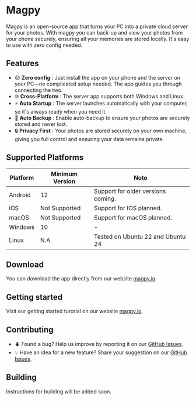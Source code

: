 
# Magpy
Magpy is an open-source app that turns your PC into a private cloud server for your photos. With magpy you can back-up and view your photos from your phone securely, ensuring all your memories are stored locally.
It's easy to use with zero config needed.

## Features

- 😍 **Zero config** : Just install the app on your phone and the server on your PC—no complicated setup needed. The app guides you through connecting the two.
- 🌐 **Cross-Platform** : The server app supports both Windows and Linux.
- ⚡ **Auto Startup** : The server launches automatically with your computer, so it's always ready when you need it.
- 📸 **Auto Backup** : Enable auto-backup to ensure your photos are securely stored and never lost.
- 🔒 **Privacy First** : Your photos are stored securely on your own machine, giving you full control and ensuring your data remains private.

## Supported Platforms

| Platform | Minimum Version     | Note                                                                                                                        |
|----------|---------------------|-----------------------------------------------------------------------------------------------------------------------------|
| Android  | 12                  | Support for older versions coming.                                                                                         |
| iOS      | Not Supported       | Support for IOS planned.                                                                                                    |
| macOS    | Not Supported       | Support for macOS planned.                                                                                                  |
| Windows  | 10                  | -                                                                                                                           |
| Linux    | N.A.                | Tested on Ubuntu 22 and Ubuntu 24                                                                                           |

## Download
You can download the app directly from our website [magpy.io](https://magpy.io/#download).

## Getting started
Visit our getting started turorial on our website [magpy.io](https://magpy.io/#getting-started).


## Contributing
- 🪲 Found a bug? Help us improve by reporting it on our [GitHub Issues](https://github.com/Magpy-io/magpy-app/issues).
- 💡 Have an idea for a new feature? Share your suggestion on our [GitHub Issues](https://github.com/Magpy-io/magpy-app/issues).

## Building

Instructions for building will be added soon.

